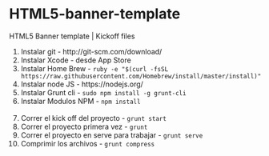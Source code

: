 # HTML5-banner-template
HTML5 Banner template | Kickoff files

<ol>
  <li>Instalar git - http://git-scm.com/download/</li>
  <li>Instalar Xcode - desde App Store</li>
  <li>Instalar Home Brew - <code>ruby -e "$(curl -fsSL https://raw.githubusercontent.com/Homebrew/install/master/install)"</code></li>
  <li>Instalar node JS - https://nodejs.org/</li>
  <li>Instalar Grunt cli - <code>sudo npm install -g grunt-cli</code></li>
  <li>Instalar Modulos NPM - <code>npm install</code></li>
  <br/>
  <li>Correr el kick off del proyecto - <code>grunt start</code></li>
  <li>Correr el proyecto primera vez - <code>grunt</code></li>
  <li>Correr el proyecto en serve para trabajar - <code>grunt serve</code></li>
  <li>Comprimir los archivos - <code>grunt compress</code></li>
</ol>
